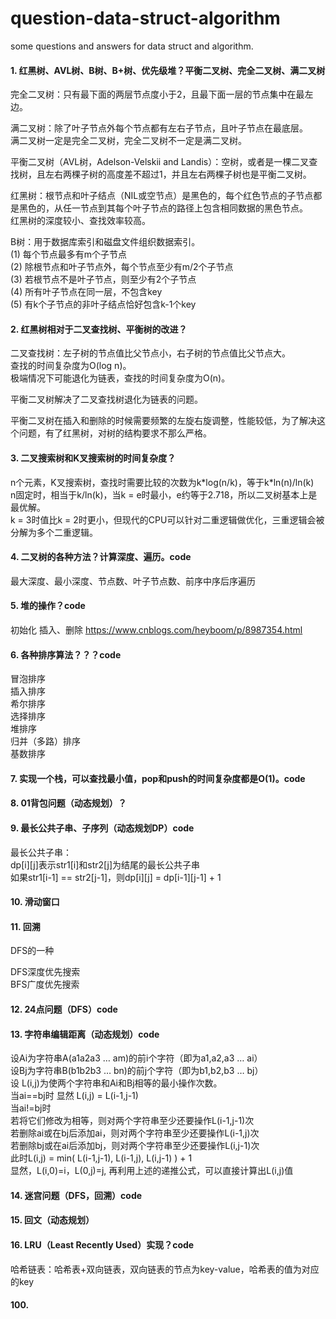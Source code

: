 # question-data-struct-algorithm
some questions and answers for data struct and algorithm.

#### 1. 红黑树、AVL树、B树、B+树、优先级堆？平衡二叉树、完全二叉树、满二叉树
完全二叉树：只有最下面的两层节点度小于2，且最下面一层的节点集中在最左边。<br>

满二叉树：除了叶子节点外每个节点都有左右子节点，且叶子节点在最底层。<br>
满二叉树一定是完全二叉树，完全二叉树不一定是满二叉树。<br>

平衡二叉树（AVL树，Adelson-Velskii and Landis）：空树，或者是一棵二叉查找树，且左右两棵子树的高度差不超过1，并且左右两棵子树也是平衡二叉树。<br>

红黑树：根节点和叶子结点（NIL或空节点）是黑色的，每个红色节点的子节点都是黑色的，从任一节点到其每个叶子节点的路径上包含相同数据的黑色节点。<br>
红黑树的深度较小、查找效率较高。<br>

B树：用于数据库索引和磁盘文件组织数据索引。<br>
(1) 每个节点最多有m个子节点<br>
(2) 除根节点和叶子节点外，每个节点至少有m/2个子节点<br>
(3) 若根节点不是叶子节点，则至少有2个子节点<br>
(4) 所有叶子节点在同一层，不包含key<br>
(5) 有k个子节点的非叶子结点恰好包含k-1个key

#### 2. 红黑树相对于二叉查找树、平衡树的改进？
二叉查找树：左子树的节点值比父节点小，右子树的节点值比父节点大。<br>
查找的时间复杂度为O(log n)。<br>
极端情况下可能退化为链表，查找的时间复杂度为O(n)。<br>

平衡二叉树解决了二叉查找树退化为链表的问题。

平衡二叉树在插入和删除的时候需要频繁的左旋右旋调整，性能较低，为了解决这个问题，有了红黑树，对树的结构要求不那么严格。

#### 3. 二叉搜索树和K叉搜索树的时间复杂度？
n个元素，K叉搜索树，查找时需要比较的次数为k\*log(n/k)，等于k\*ln(n)/ln(k)<br>
n固定时，相当于k/ln(k)，当k = e时最小，e约等于2.718，所以二叉树基本上是最优解。<br>
k = 3时值比k = 2时更小，但现代的CPU可以针对二重逻辑做优化，三重逻辑会被分解为多个二重逻辑。<br>

#### 4. 二叉树的各种方法？计算深度、遍历。code
最大深度、最小深度、节点数、叶子节点数、前序中序后序遍历

#### 5. 堆的操作？code
初始化
插入、删除
https://www.cnblogs.com/heyboom/p/8987354.html

#### 6. 各种排序算法？？？code
冒泡排序<br>
插入排序<br>
希尔排序<br>
选择排序<br>
堆排序<br>
归并（多路）排序<br>
基数排序

#### 7. 实现一个栈，可以查找最小值，pop和push的时间复杂度都是O(1)。code

#### 8. 01背包问题（动态规划）？

#### 9. 最长公共子串、子序列（动态规划DP）code
最长公共子串：<br>
dp[i][j]表示str1[i]和str2[j]为结尾的最长公共子串<br>
如果str1[i-1] == str2[j-1]，则dp[i][j] = dp[i-1][j-1] + 1

#### 10. 滑动窗口

#### 11. 回溯
DFS的一种

DFS深度优先搜索<br>
BFS广度优先搜索

#### 12. 24点问题（DFS）code

#### 13. 字符串编辑距离（动态规划）code

设Ai为字符串A(a1a2a3 … am)的前i个字符（即为a1,a2,a3 … ai）<br>
设Bj为字符串B(b1b2b3 … bn)的前j个字符（即为b1,b2,b3 … bj）<br>
设 L(i,j)为使两个字符串和Ai和Bj相等的最小操作次数。<br>
当ai==bj时 显然 L(i,j) = L(i-1,j-1)<br>
当ai!=bj时<br>
若将它们修改为相等，则对两个字符串至少还要操作L(i-1,j-1)次<br>
若删除ai或在bj后添加ai，则对两个字符串至少还要操作L(i-1,j)次<br>
若删除bj或在ai后添加bj，则对两个字符串至少还要操作L(i,j-1)次<br>
此时L(i,j) = min( L(i-1,j-1), L(i-1,j), L(i,j-1) ) + 1<br>
显然，L(i,0)=i，L(0,j)=j, 再利用上述的递推公式，可以直接计算出L(i,j)值<br>

#### 14. 迷宫问题（DFS，回溯）code

#### 15. 回文（动态规划）

#### 16. LRU（Least Recently Used）实现？code
哈希链表：哈希表+双向链表，双向链表的节点为key-value，哈希表的值为对应的key

#### 100.

